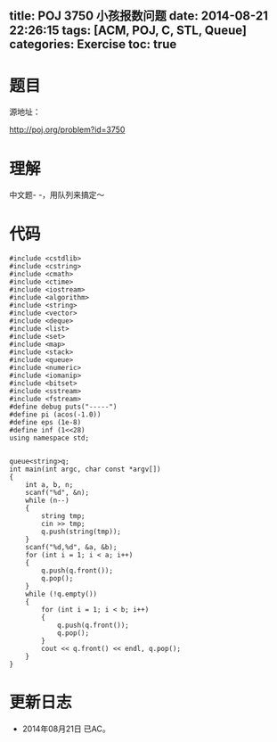 title: POJ 3750 小孩报数问题
date: 2014-08-21 22:26:15
tags: [ACM, POJ, C, STL, Queue]
categories: Exercise
toc: true
---
# 题目
源地址：

http://poj.org/problem?id=3750

# 理解
中文题- -，用队列来搞定～

<!-- more -->

# 代码
```#include <cstdio>
#include <cstdlib>
#include <cstring>
#include <cmath>
#include <ctime>
#include <iostream>
#include <algorithm>
#include <string>
#include <vector>
#include <deque>
#include <list>
#include <set>
#include <map>
#include <stack>
#include <queue>
#include <numeric>
#include <iomanip>
#include <bitset>
#include <sstream>
#include <fstream>
#define debug puts("-----")
#define pi (acos(-1.0))
#define eps (1e-8)
#define inf (1<<28)
using namespace std;


queue<string>q;
int main(int argc, char const *argv[])
{
    int a, b, n;
    scanf("%d", &n);
    while (n--)
    {
        string tmp;
        cin >> tmp;
        q.push(string(tmp));
    }
    scanf("%d,%d", &a, &b);
    for (int i = 1; i < a; i++)
    {
        q.push(q.front());
        q.pop();
    }
    while (!q.empty())
    {
        for (int i = 1; i < b; i++)
        {
            q.push(q.front());
            q.pop();
        }
        cout << q.front() << endl, q.pop();
    }
}
```
# 更新日志
- 2014年08月21日 已AC。